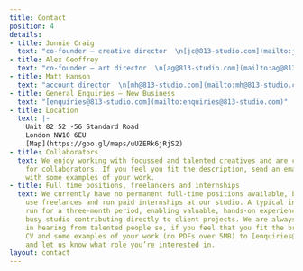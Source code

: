 ```yaml
---
title: Contact
position: 4
details:
- title: Jonnie Craig
  text: "co-founder — creative director  \n[jc@813-studio.com](mailto:jc@813-studio.com)"
- title: Alex Geoffrey
  text: "co-founder — art director  \n[ag@813-studio.com](mailto:ag@813-studio.com)"
- title: Matt Hanson
  text: "account director  \n[mh@813-studio.com](mailto:mh@813-studio.com)"
- title: General Enquiries — New Business
  text: "[enquiries@813-studio.com](mailto:enquiries@813-studio.com)"
- title: Location
  text: |-
    Unit 82 52 -56 Standard Road  
    London NW10 6EU   
    [Map](https://goo.gl/maps/uUZERk6jRjS2)
- title: Collaborators
  text: We enjoy working with focussed and talented creatives and are constantly searching
    for collaborators. If you feel you fit the description, send an email to [enquiries@813-studio.com](mailto:enquiries@813-studio.com)
    with some examples of your work.
- title: Full time positions, freelancers and internships
  text: We currently have no permanent full-time positions available, but we do regularly
    use freelances and run paid internships at our studio. A typical internship would
    run for a three-month period, enabling valuable, hands-on experience in a friendly,
    busy studio contributing directly to client projects. We are always interested
    in hearing from talented people so, if you feel that you fit the brief, send a
    CV and some examples of your work (no PDFs over 5MB) to [enquiries@813-studio.com](mailto:enquiries@813-studio.com)
    and let us know what role you’re interested in.
layout: contact
---
```


